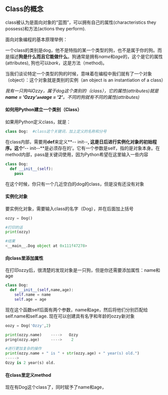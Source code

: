 ## Class的概念

class被认为是面向对象的“蓝图”，可以拥有自己的属性(characteristics they possess)和方法(actions they perform).

面向对象编程的基本原理举例：

一个class的类别是dog，他不是特指的某一个类型的狗，也不是属于你的狗。而是描述**狗是什么而且它能做什么**。狗通常是拥有*name*和*age*的，这个是它的属性(attributes), 狗也可以*bark*，这是方法（method)。

当我们谈论特定一个类型的狗的时候，意味着在编程中我们就有了一个对象（object）：这个对象就是类别的实例（an object is an instantiation of a class）

*我有一只狗叫Ozzy，属于dog这个类别的（class），它的属性(attributes)就是**name = 'Ozzy'` and `age = '2'**。不同的狗就有不同的属性(attributes)*



#### 如何用Python建立一个类别（Class）

如果用Python定义class，就是：

```python
class Dog:  #class这个关键词，加上定义的名称和分号
```

在class内部，需要用**def**来定义**-- init--**, 这是日后进行实例化对象的初始程序。这个‘**-- init--**是必须存在的’。它有一个参数是self，指的是对象本身。在method内部，pass是关键词使用，因为Python希望在这里输入一些内容

```python
class Dog:
  def __init__(self):
    pass
```

在这个时候，你只有一个几近空白的dog的class，但是没有还没有对象



#### 实例化对象

要实例化对象，需要输入class的名字（Dog），并在后面加上括号

```python
ozzy = Dog()

#打印的话
print(ozzy)

#结果
<__main__.Dog object at 0x111f47278>
```



#### 向class里添加属性

在打印ozzy后，很清楚的发现对象是一只狗，但是你还需要添加属性：name和age

```python
class Dog:
  def __init__(self,name,age):
    self.name = name
    self.age = age
```

现在这个函数self后面有两个参数，name和age，然后将他们分别匹配给self.name和self.age. 现在可以创建具有名字和年龄的ozzy新对象

```python
oozy = Dog('Ozzy',2)

print(ozzy.name)    ---->   Ozzy
pring(ozzy.age)     ---->    2

#进行更加复杂的操作
print(ozzy.name + " is " + str(ozzy.age) + " year(s) old.")
-----> 
Ozzy is 2 year(s) old.
```



#### 在class里定义method

现在有Dog这个class了，同时赋予了name和age，

